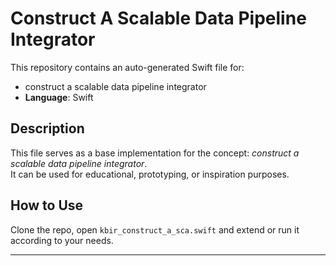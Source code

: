 # Construct A Scalable Data Pipeline Integrator

This repository contains an auto-generated Swift file for:

- construct a scalable data pipeline integrator
- **Language**: Swift

## Description

This file serves as a base implementation for the concept: *construct a scalable data pipeline integrator*.  
It can be used for educational, prototyping, or inspiration purposes.

## How to Use

Clone the repo, open `kbir_construct_a_sca.swift` and extend or run it according to your needs.

---


